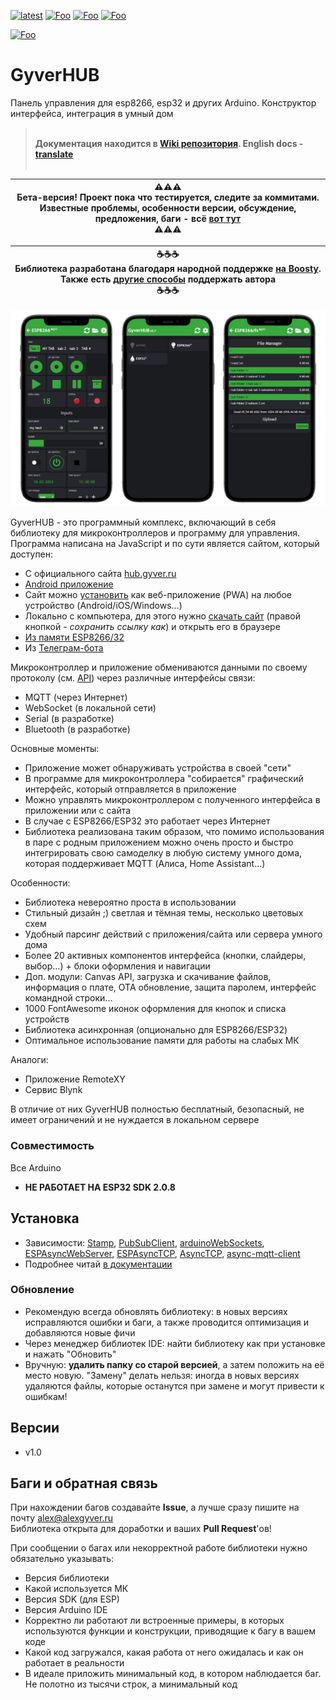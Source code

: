 [![latest](https://img.shields.io/github/v/release/GyverLibs/GyverHUB.svg?color=brightgreen)](https://github.com/GyverLibs/GyverHUB/releases/latest/download/GyverHUB.zip)
[![Foo](https://img.shields.io/badge/Website-AlexGyver.ru-blue.svg?style=flat-square)](https://alexgyver.ru/)
[![Foo](https://img.shields.io/badge/%E2%82%BD$%E2%82%AC%20%D0%9D%D0%B0%20%D0%BF%D0%B8%D0%B2%D0%BE-%D1%81%20%D1%80%D1%8B%D0%B1%D0%BA%D0%BE%D0%B9-orange.svg?style=flat-square)](https://alexgyver.ru/support_alex/)
[![Foo](https://img.shields.io/badge/README-ENGLISH-blueviolet.svg?style=flat-square)](https://github-com.translate.goog/GyverLibs/GyverHUB?_x_tr_sl=ru&_x_tr_tl=en)  

[![Foo](https://img.shields.io/badge/ПОДПИСАТЬСЯ-НА%20ОБНОВЛЕНИЯ-brightgreen.svg?style=social&logo=telegram&color=blue)](https://t.me/GyverLibs)

# GyverHUB
Панель управления для esp8266, esp32 и других Arduino. Конструктор интерфейса, интеграция в умный дом

> <br>**Документация находится в [Wiki репозитория](https://github.com/GyverLibs/GyverHUB/wiki). English docs - [translate](https://github-com.translate.goog/GyverLibs/GyverHUB/wiki?_x_tr_sl=ru&_x_tr_tl=en)**<br><br>

|⚠️⚠️⚠️<br>**Бета-версия! Проект пока что тестируется, следите за коммитами. Известные проблемы, особенности версии, обсуждение, предложения, баги - всё [вот тут](https://github.com/GyverLibs/GyverHUB/issues/3)**<br>⚠️⚠️⚠️|
| --- |

|☕☕☕<br>**Библиотека разработана благодаря народной поддержке [на Boosty](https://boosty.to/alexgyvershow). Также есть [другие способы](https://alexgyver.ru/support_alex/) поддержать автора**<br>☕☕☕|
| --- |

![promo](/docs/promo.jpg)

GyverHUB - это программный комплекс, включающий в себя библиотеку для микроконтроллеров и программу для управления. Программа написана на JavaScript и по сути является сайтом, который доступен:
- С официального сайта [hub.gyver.ru](http://hub.gyver.ru/)
- [Android приложение](https://play.google.com/store/apps/details?id=ru.alexgyver.GyverHub)
- Сайт можно [установить](https://github.com/GyverLibs/GyverHUB/wiki/%D0%9D%D0%B0%D1%87%D0%B0%D0%BB%D0%BE-%D1%80%D0%B0%D0%B1%D0%BE%D1%82%D1%8B#%D1%83%D1%81%D1%82%D0%B0%D0%BD%D0%BE%D0%B2%D0%BA%D0%B0-%D0%B2%D0%B5%D0%B1-%D0%BF%D1%80%D0%B8%D0%BB%D0%BE%D0%B6%D0%B5%D0%BD%D0%B8%D1%8F) как веб-приложение (PWA) на любое устройство (Android/iOS/Windows...)
- Локально с компьютера, для этого нужно [скачать сайт](https://github.com/GyverLibs/GyverHUB/raw/main/web/local/GyverHUB.html) (правой кнопкой - *сохранить ссылку как*) и открыть его в браузере
- [Из памяти ESP8266/32](https://github.com/GyverLibs/GyverHUB/wiki/2.-%D0%9D%D0%B0%D1%87%D0%B0%D0%BB%D0%BE-%D1%80%D0%B0%D0%B1%D0%BE%D1%82%D1%8B#%D0%B7%D0%B0%D0%BF%D1%83%D1%81%D0%BA-%D0%B8%D0%B7-esp)
- Из [Телеграм-бота](https://t.me/GyverHUB_bot)

Микроконтроллер и приложение обмениваются данными по своему протоколу (см. [API](https://github.com/GyverLibs/GyverHUB/wiki#api)) через различные интерфейсы связи: 
- MQTT (через Интернет)
- WebSocket (в локальной сети)
- Serial (в разработке)
- Bluetooth (в разработке)

Основные моменты:
- Приложение может обнаруживать устройства в своей "сети"
- В программе для микроконтроллера "собирается" графический интерфейс, который отправляется в приложение
- Можно управлять микроконтроллером с полученного интерфейса в приложении или с сайта
- В случае с ESP8266/ESP32 это работает через Интернет
- Библиотека реализована таким образом, что помимо использования в паре с родным приложением можно очень просто и быстро интегрировать свою самоделку в любую систему умного дома, которая поддерживает MQTT (Алиса, Home Assistant...)

Особенности:
- Библиотека невероятно проста в использовании
- Стильный дизайн ;) светлая и тёмная темы, несколько цветовых схем
- Удобный парсинг действий с приложения/сайта или сервера умного дома
- Более 20 активных компонентов интерфейса (кнопки, слайдеры, выбор...) + блоки оформления и навигации
- Доп. модули: Canvas API, загрузка и скачивание файлов, информация о плате, OTA обновление, защита паролем, интерфейс командной строки...
- 1000 FontAwesome иконок оформления для кнопок и списка устройств
- Библиотека асинхронная (опционально для ESP8266/ESP32)
- Оптимальное использование памяти для работы на слабых МК

Аналоги:
- Приложение RemoteXY
- Сервис Blynk

В отличие от них GyverHUB полностью бесплатный, безопасный, не имеет ограничений и не нуждается в локальном сервере

### Совместимость
Все Arduino
- **НЕ РАБОТАЕТ НА ESP32 SDK 2.0.8**

## Установка
- Зависимости: [Stamp](https://github.com/GyverLibs/Stamp), [PubSubClient](https://github.com/knolleary/pubsubclient), [arduinoWebSockets](https://github.com/Links2004/arduinoWebSockets), [ESPAsyncWebServer](https://github.com/me-no-dev/ESPAsyncWebServer), [ESPAsyncTCP](https://github.com/me-no-dev/ESPAsyncTCP), [AsyncTCP](https://github.com/me-no-dev/AsyncTCP), [async-mqtt-client](https://github.com/marvinroger/async-mqtt-client)
- Подробнее читай [в документации](https://github.com/GyverLibs/GyverHUB/wiki/%D0%9D%D0%B0%D1%87%D0%B0%D0%BB%D0%BE-%D1%80%D0%B0%D0%B1%D0%BE%D1%82%D1%8B)

### Обновление
- Рекомендую всегда обновлять библиотеку: в новых версиях исправляются ошибки и баги, а также проводится оптимизация и добавляются новые фичи
- Через менеджер библиотек IDE: найти библиотеку как при установке и нажать "Обновить"
- Вручную: **удалить папку со старой версией**, а затем положить на её место новую. "Замену" делать нельзя: иногда в новых версиях удаляются файлы, которые останутся при замене и могут привести к ошибкам!

## Версии
- v1.0

## Баги и обратная связь
При нахождении багов создавайте **Issue**, а лучше сразу пишите на почту [alex@alexgyver.ru](mailto:alex@alexgyver.ru)  
Библиотека открыта для доработки и ваших **Pull Request**'ов!

При сообщении о багах или некорректной работе библиотеки нужно обязательно указывать:
- Версия библиотеки
- Какой используется МК
- Версия SDK (для ESP)
- Версия Arduino IDE
- Корректно ли работают ли встроенные примеры, в которых используются функции и конструкции, приводящие к багу в вашем коде
- Какой код загружался, какая работа от него ожидалась и как он работает в реальности
- В идеале приложить минимальный код, в котором наблюдается баг. Не полотно из тысячи строк, а минимальный код
